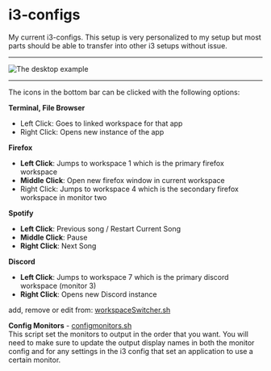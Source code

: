 # i3-configs

My current i3-configs. This setup is very personalized to my setup but most parts should be able to transfer into other i3 setups without issue. 

---

![The desktop example](https://i.imgur.com/0eh6tKF.jpg "desktop example")

---

The icons in the bottom bar can be clicked with the following options:


**Terminal, File Browser**  
- Left Click: Goes to linked workspace for that app  
- Right Click: Opens new instance of the app


**Firefox**
- **Left Click**: Jumps to workspace 1 which is the primary firefox workspace  
- **Middle Click**: Open new firefox window in current workspace  
- Right Click: Jumps to workspace 4 which is the secondary firefox workspace in monitor two


**Spotify**  
- **Left Click**: Previous song / Restart Current Song   
- **Middle Click**: Pause  
- **Right Click**: Next Song


**Discord**  
- **Left Click**: Jumps to workspace 7 which is the primary discord workspace (monitor 3)
- **Right Click**: Opens new Discord instance


add, remove or edit from: [workspaceSwitcher.sh](workspaceSwitcher.sh)


**Config Monitors** - [configmonitors.sh](configmonitors.sh)    
This script set the monitors to output in the order that you want. You will need to make sure to update the output display names in both the monitor config and for any settings in the i3 config that set an application to use a certain monitor. 